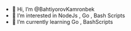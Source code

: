 - 👋 Hi, I’m @BahtiyorovKamronbek
- 👀 I’m interested in NodeJs , Go , Bash Scripts 
- 🌱 I’m currently learning Go , BashScripts


<!---
BahtiyorovKamronbek/BahtiyorovKamronbek is a ✨ special ✨ repository because its `README.md` (this file) appears on your GitHub profile.
You can click the Preview link to take a look at your changes.
--->
